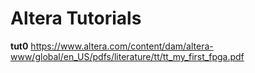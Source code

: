 # Altera Tutorials
**tut0**
https://www.altera.com/content/dam/altera-www/global/en_US/pdfs/literature/tt/tt_my_first_fpga.pdf


